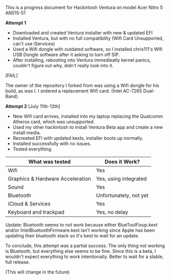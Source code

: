 This is a progress document for Hackintosh Ventura on model Acer Nitro 5 AN515-51

**Attempt 1**
* Downloaded and created Ventura installer with new & updated EFI
* Installed Ventura, but with no full compatibility (Wifi Card Unsupported, can't use iServices)
* Used a Wifi dongle with outdated software, so I installed chris111's WIfi USB Dongle software after it asking to turn off SIP.
* After installing, rebooting into Ventura immedieatly kernel panics, couldn't figure out why, didn't really look into it.

[FAIL]

The owner of the repository I forked from was using a Wifi dongle for his build, as was I. 
I ordered a replacement Wifi card. (Intel AC-7265 Dual-Band)

**Attempt 2**
[July 11th-12th] 
* New Wifi card arrives, installed into my laptop replacing the Qualcomm Atheros card, which was unsupported.
* Used my other hackintosh to install Ventura Beta app and create a new install media.
* Recreated EFI with updated kexts, installer boots up normally.
* Installed successfully with no issues.
* Tested everything.

| What was tested | Does it Work?                                                  |
| ------------------- | ------------------------------------------- |
| Wifi | Yes |
| Graphics & Hardware Acceleration | Yes, using integrated |
| Sound | Yes |
| Bluetooth | Unfortunately, not yet |
| iCloud & Services | Yes |
| Keyboard and trackpad | Yes, no delay |

Update: Bluetooth seems to not work because either BlueToolFixup.kext and/or IntelBluetoothFirmware.kext isn't working since Apple has been updating their bluetooth stack so it's best to wait for an update.

To conclude, this attempt was a partial success. The only thing not working is Bluetooth, but everything else seems to be fine. Since this is a beta, I wouldn't expect everything to work intentionally. Better to wait for a stable, full release. 

(This will change in the future)
